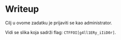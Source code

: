 # Writeup

Cilj u ovome zadatku je prijaviti se kao administrator.


Vidi se slika koja sadrži flag: ```CTFFOI[g4ll1ERy_iIiD0r]```.






